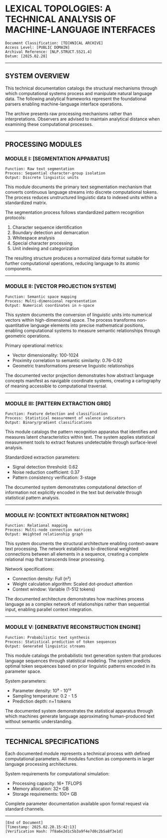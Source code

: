 # LEXICAL TOPOLOGIES: A TECHNICAL ANALYSIS OF MACHINE-LANGUAGE INTERFACES

```
Document Classification: [TECHNICAL ARCHIVE]
Access Level: [PUBLIC DOMAIN]
Archival Reference: [NLP.STRUCT.5521.4]
Datum: [2025.02.28]
```

---

## SYSTEM OVERVIEW

This technical documentation catalogs the structural mechanisms through which computational systems process and manipulate natural language data. The following analytical frameworks represent the foundational parsers enabling machine-language interface operations.

The archive presents raw processing mechanisms rather than interpretations. Observers are advised to maintain analytical distance when examining these computational processes.

---

## PROCESSING MODULES

### MODULE I: [SEGMENTATION APPARATUS]

```
Function: Raw text segmentation
Process: Sequential character-group isolation
Output: Discrete linguistic units
```

This module documents the primary text segmentation mechanism that converts continuous language streams into discrete computational tokens. The process reduces unstructured linguistic data to indexed units within a standardized matrix.

The segmentation process follows standardized pattern recognition protocols:
1. Character sequence identification
2. Boundary detection and demarcation
3. Whitespace analysis
4. Special character processing
5. Unit indexing and categorization

The resulting structure produces a normalized data format suitable for further computational operations, reducing language to its atomic components.

---

### MODULE II: [VECTOR PROJECTION SYSTEM]

```
Function: Semantic space mapping
Process: Multi-dimensional representation
Output: Numerical coordinates in n-space
```

This system documents the conversion of linguistic units into numerical vectors within high-dimensional space. The process transforms non-quantitative language elements into precise mathematical positions, enabling computational systems to measure semantic relationships through geometric operations.

Primary operational metrics:
- Vector dimensionality: 100-1024
- Proximity correlation to semantic similarity: 0.76-0.92
- Geometric transformations preserve linguistic relationships

The documented vector projection demonstrates how abstract language concepts manifest as navigable coordinate systems, creating a cartography of meaning accessible to computational traversal.

---

### MODULE III: [PATTERN EXTRACTION GRID]

```
Function: Feature detection and classification
Process: Statistical measurement of valence indicators
Output: Binary/gradient classifications
```

This module catalogs the pattern recognition apparatus that identifies and measures latent characteristics within text. The system applies statistical measurement tools to extract features undetectable through surface-level analysis.

Standardized extraction parameters:
- Signal detection threshold: 0.62
- Noise reduction coefficient: 0.37
- Pattern consistency verification: 3-stage

The documented system demonstrates computational detection of information not explicitly encoded in the text but derivable through statistical pattern analysis.

---

### MODULE IV: [CONTEXT INTEGRATION NETWORK]

```
Function: Relational mapping
Process: Multi-node connection matrices
Output: Weighted relationship graph
```

This system documents the structural architecture enabling context-aware text processing. The network establishes bi-directional weighted connections between all elements in a sequence, creating a complete relational map that transcends linear processing.

Network specifications:
- Connection density: Full (n²)
- Weight calculation algorithm: Scaled dot-product attention
- Context window: Variable (1-512 tokens)

The documented architecture demonstrates how machines process language as a complex network of relationships rather than sequential input, enabling parallel context integration.

---

### MODULE V: [GENERATIVE RECONSTRUCTION ENGINE]

```
Function: Probabilistic text synthesis
Process: Statistical prediction of token sequences
Output: Generated linguistic streams
```

This module catalogs the probabilistic text generation system that produces language sequences through statistical modeling. The system predicts optimal token sequences based on prior linguistic patterns encoded in its parameter space.

System parameters:
- Parameter density: 10⁹ - 10¹³
- Sampling temperature: 0.2 - 1.5
- Prediction depth: n+1 tokens

The documented system demonstrates the statistical apparatus through which machines generate language approximating human-produced text without semantic understanding.

---

## TECHNICAL SPECIFICATIONS

Each documented module represents a technical process with defined computational parameters. All modules function as components in larger language processing architectures. 

System requirements for computational simulation:
- Processing capacity: 16+ TFLOPS
- Memory allocation: 32+ GB
- Storage requirements: 100+ GB

Complete parameter documentation available upon formal request via standard channels.

---

```
[End of Document]
[Timestamp: 2025.02.28.15:42:13]
[Verification Hash: 7f8a6e2d1c5b3a9f4e7d0c2b5a8f3e1d]
```